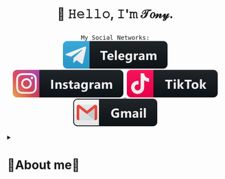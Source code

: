<!--Title(For this part i was inspired by Lissy93 Readme) -->
# <p align="center">**👋 𝙷𝚎𝚕𝚕𝚘, 𝙸'𝚖 𝒯𝑜𝓃𝓎.**</p>
<p align="center"><kbd>My Social Networks:<br><a href="https://t.me/the1andonlyR3Dki"><img src="https://github.com/MikeCodesDotNET/ColoredBadges/raw/master/svg/social/telegram.svg"></a> <a href="https://www.instagram.com/antonio_smeraldi/"><img src="https://github.com/MikeCodesDotNET/ColoredBadges/raw/master/svg/social/instagram.svg"> <a href="https://www.tiktok.com/@r3dki"><img src="https://github.com/MikeCodesDotNET/ColoredBadges/raw/master/svg/social/tiktok.svg"></a> <a href="mailto:help.r3kdi@gmail.com"><img src="https://github.com/MikeCodesDotNET/ColoredBadges/raw/master/svg/social/gmail.svg"></a></kbd></p>
  
<details>
<summary><h1>👤About me👤</h1></summary>

- I'm 17.
- I live in Sicily, 🇮🇹Italy🇮🇹.
- I am a 5th Year Electronics student.
- I simply like to code and have fun. :)
<details>
<summary><h3>🔬In Depth Description🔭</h3></summary>
<blockquote>
  I'm a 17 y.o. Electronics Student who likes to code.

  I started using computers when i was very young(≈2 y.o.), afterwards when i started going to middle school i started making a few Batch scripts until i started learning HTML and CSS all by myself.

  After many years and lots of videos and docs read I became who I am now and by doing so I also learned a lot of lrogramming languages.
  
  Currently I'm attending the fifth year of High School in Electronics.
</blockquote>
</details>
<!--Spoken Languages-->
<details>
<summary><h2>🗣️I can speak🔈</h2></summary>

### Italian 🇮🇹
### English 🇬🇧🇺🇸
<!--### Russian 🇷🇺 (Currently learning the basics)-->
</details>
<!--Programming Languages-->
<details>
<summary><h2>🖥️My Coding Skills💻</h2></summary>
<p align="center"><a href="https://r3dki.github.io"><kbd><img src="https://skillicons.dev/icons?i=rust,c,cpp,cs,dotnet,arduino,bash,html,css,js,java,kotlin,lua,py,md"/></kbd></a></p>
In most languages i know all the basics, but not the advanced stuff
</details>
<!--Programs I can use-->
<details>
<summary><h2>🧰My Tools🛠️</h2></summary>
<p align="center"><a href="https://r3dki.github.io"><kbd><img src="https://skillicons.dev/icons?i=github,autocad,ps,pr,visualstudio,vscode,eclipse,idea" /></kbd></a></p>
</details>
<!--Github Stats-->
<details>
<summary><h2>📊My Stats📈</h2></summary>
  
[![Top Langs](https://github-readme-stats.vercel.app/api/top-langs/?username=R3Dki&bg_color=40,ff00bf,ff112f,ff7a1e&title_color=fff&text_color=fff)](https://github.com/R3Dki)
[![R3Dki's stats](https://github-readme-stats.vercel.app/api?username=R3Dki&bg_color=40,ff00bf,ff112f,ff7a1e&title_color=fff&text_color=fff)](https://github.com/R3Dki)
</details>
</details>
<!--idk-->

